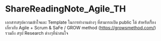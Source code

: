 # ShareReadingNote_Agile_TH
เอกสารสรุปความเข้าใจและ Template ในการทำงานต่างๆ ที่สามารถเปิด public ได้ สำหรับเรื่่องเกี่ยวกับ Agile + Scrum & SaFe / GROW method (https://growsmethod.com/)
รวมถึง สรุป Research ต่างๆที่น่าสนใจ
